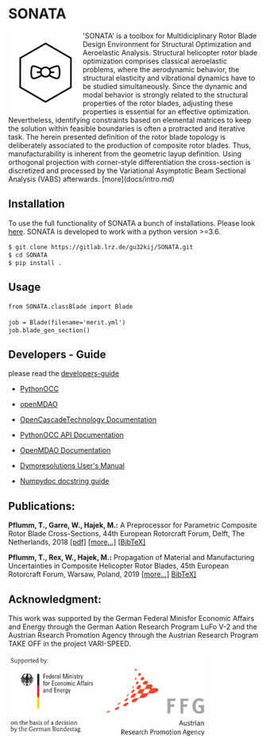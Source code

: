 # SONATA
<img src="docs/img/logo_wframe.png" align="left"  width="150">
'SONATA' is a toolbox for Multidiciplinary Rotor Blade Design Environment for Structural Optimization and Aeroelastic Analysis.
Structural helicopter rotor blade optimization comprises classical aeroelastic problems, where the aerodynamic behavior, the structural elasticity and vibrational dynamics have to be studied simultaneously. 
Since the dynamic and modal behavior is strongly related to the structural properties of the rotor blades, adjusting these properties is essential for an effective optimization. 
Nevertheless, identifying constraints based on elemental matrices to keep the solution within feasible boundaries is often a protracted and iterative task. 
The herein presented definition of the rotor blade topology is deliberately associated to the production of composite rotor blades. 
Thus, manufacturability is inherent from the geometric layup definition. Using orthogonal projection with corner-style differentiation the cross-section is discretized and processed by the Variational Asymptotic Beam Sectional Analysis (VABS) afterwards. [more](docs/intro.md)

## Installation
To use the full functionality of SONATA a bunch of installations. Please look [here](docs/installation.md). 
SONATA is developed to work with a python version >=3.6.

```
$ git clone https://gitlab.lrz.de/gu32kij/SONATA.git
$ cd SONATA
$ pip install .
```

## Usage

```
from SONATA.classBlade import Blade

job = Blade(filename='merit.yml')
job.blade_gen_section()
```


## Developers - Guide

please read the [developers-guide](docs/developer-guide.md)

* [PythonOCC](http://www.pythonocc.org/)
* [openMDAO](http://openmdao.org/)

* [OpenCascadeTechnology Documentation](https://www.opencascade.com/doc/occt-6.9.1/refman/html/index.html)
* [PythonOCC API Documentation](http://api.pythonocc.org/)
* [OpenMDAO Documentation](http://openmdao.org/twodocs/versions/latest/)
* [Dymoresolutions User's Manual](http://www.dymoresolutions.com/UsersManual/UsersManual.html)
* [Numpydoc docstring guide](https://numpydoc.readthedocs.io/)


## Publications:

**Pflumm, T., Garre, W., Hajek, M.:** A Preprocessor for Parametric Composite Rotor Blade Cross-Sections, 44th European Rotorcraft Forum, Delft, The Netherlands, 2018  [[pdf]](docs/Pflumm,%20T.%20-%20A%20Preprocessor%20for%20Parametric%20Composite%20Rotor%20Blade%20Cross-Sections%20(2018,%20ERF).pdf) [[more…\]](https://mediatum.ub.tum.de/604993?query=Pflumm&show_id=1455385) [[BibTeX\]](https://mediatum.ub.tum.de/export/1455385/bibtex)

**Pflumm, T., Rex, W., Hajek, M.:** Propagation of Material and Manufacturing Uncertainties in Composite Helicopter Rotor Blades, 45th European Rotorcraft Forum, Warsaw, Poland, 2019 [[more…\]](https://mediatum.ub.tum.de/1520025) [BibTeX\]](https://mediatum.ub.tum.de/export/1520025/bibtex)


## Acknowledgment:

This work was supported by the German Federal Minisfor Economic Affairs and Energy through the German Aation Research Program LuFo V-2 and the Austrian Rsearch Promotion Agency through the Austrian Research Program TAKE OFF in the project VARI-SPEED.

<img src="docs/img/acknowledgment.png" width="400">
